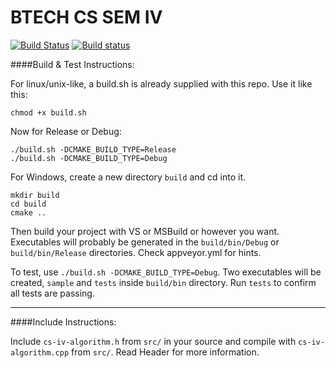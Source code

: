 # BTECH CS SEM IV

[![Build Status](https://travis-ci.org/agauniyal/cs-iv-algorithm.svg?branch=master)](https://travis-ci.org/agauniyal/cs-iv-algorithm)
[![Build status](https://ci.appveyor.com/api/projects/status/krmgl0by1i1xa87a/branch/master?svg=true)](https://ci.appveyor.com/project/agauniyal/cs-iv-algorithm/branch/master)

####Build & Test Instructions:

For linux/unix-like, a build.sh is already supplied with this repo. Use it like this:

```
chmod +x build.sh
```

Now for Release or Debug:
```
./build.sh -DCMAKE_BUILD_TYPE=Release
./build.sh -DCMAKE_BUILD_TYPE=Debug
```

For Windows, create a new directory `build` and cd into it.
```
mkdir build
cd build
cmake ..
```

Then build your project with VS or MSBuild or however you want. Executables will probably be generated in the `build/bin/Debug` or `build/bin/Release` directories. Check appveyor.yml for hints.

To test, use `./build.sh -DCMAKE_BUILD_TYPE=Debug`. Two executables will be created, `sample` and `tests` inside
`build/bin` directory. Run `tests` to confirm all tests are passing.

---

####Include Instructions:

Include `cs-iv-algorithm.h` from `src/` in your source and compile with `cs-iv-algorithm.cpp` from `src/`.
Read Header for more information.
